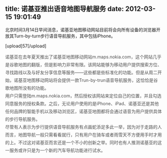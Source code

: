 title: 诺基亚推出语音地图导航服务
date: 2012-03-15 19:01:49
---

<p>
	北京时间3月14日早间消息，诺基亚地图移动网站目前将会向所有设备的浏览器开放其Turn-by-turn步行语音导航服务，其中包括iPhone。
</p>
<p>
	[upload]57[/upload]
</p>
<p>
	<p style="word-break:break-all;padding-top:0px;padding-right:0px;padding-bottom:0px;padding-left:0px;margin-top:0px;margin-bottom:0px;color:#4F4F4F;font-size:14px;text-indent:0px;line-height:25px;text-align:left;">
		诺基亚在去年夏天推出了诺基亚地图移动网站m.maps.nokia.com，这个网站几乎是谷歌地图的翻版，但是影响力非常有限。该网站能够为移动用户提供搜索方位、寻找路线以及与好友分享信息等服务——这些都是些标准化的功能。但是从周二开始，诺基亚地图移动网站将会提供一款Trun-by-trun语音导航服务，这恰恰是谷歌地图所没有的功能。
	</p>
	<p style="word-break:break-all;padding-top:0px;padding-right:0px;padding-bottom:0px;padding-left:0px;margin-top:0px;margin-bottom:0px;color:#4F4F4F;font-size:14px;text-indent:0px;line-height:25px;text-align:left;">
		用户只需登陆m.maps.nokia.com，然后授权该网站来定位自己的位置，并且勾选同意服务的授权条款。之后，无论用户使用的是iPhone、iPad、诺基亚还是其他任何品牌的智能手机以及移动浏览区，诺基亚地图都将会通过语音为用户提供具体的步行导航服务。
	</p>
	<p style="word-break:break-all;padding-top:0px;padding-right:0px;padding-bottom:0px;padding-left:0px;margin-top:0px;margin-bottom:0px;color:#4F4F4F;font-size:14px;text-indent:0px;line-height:25px;text-align:left;">
		尽管有人表示为步行提供语音导航服务有点画蛇添足多此一举，因为对于走路的人而言，地图导航一般只需看看就行，只有用户在骑车或者雨雪天不方便用手时才用的上。不过这对诺基亚而言还是一个不小的创新之举。同时也有人推测诺基亚的这一服务或许只是为一个新的汽车导航功能进行试水。
	</p>
</p>